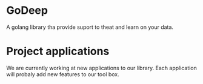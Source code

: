 # GoDeep
A golang library tha provide suport to theat and learn on your data.

# Project applications
We are currently working at new applications to our library.
Each application will probaly add new features to our tool box. 